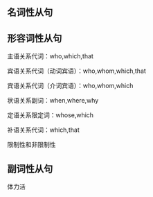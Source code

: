 ## 名词性从句

## 形容词性从句
主语关系代词：who,which,that

宾语关系代词（动词宾语）：who,whom,which,that

宾语关系代词（介词宾语）：who,whom,which

状语关系副词：when,where,why

定语关系限定词：whose,which

补语关系代词：which,that

限制性和非限制性

## 副词性从句
体力活


